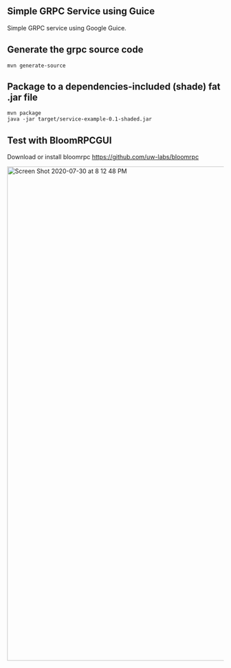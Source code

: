 ## Simple GRPC Service using Guice

Simple GRPC service using Google Guice.

## Generate the grpc source code

```
mvn generate-source
```

## Package to a dependencies-included (shade) fat .jar file

```
mvn package
java -jar target/service-example-0.1-shaded.jar
```

## Test with BloomRPCGUI
Download or install bloomrpc
https://github.com/uw-labs/bloomrpc

<img width="1147" alt="Screen Shot 2020-07-30 at 8 12 48 PM" src="https://user-images.githubusercontent.com/3783738/88996155-638d6580-d2a1-11ea-8b97-a120ac9fe56d.png">